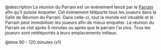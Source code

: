 @description
La réunion du Parrain est un évènement lancé par le [Parrain](obsidian_wiki/Roles/mafia/le_parrain.md) afin qu'il puisse enqueter.
Cet évènement téléporte tous les joueurs dans la Salle de Réunion du Parrain. Dans celle-ci, tout le monde est intuable et le Parrain peut immobiliser les joueurs afin de mieux enqueter.
La réunion du Parrain se clot après 5 minutes ou après que le parrain l'ai clos. Tous les joueurs sont retéléportés à leurs emplacements initiaux.

@time
90 - 120 minutes (x1)